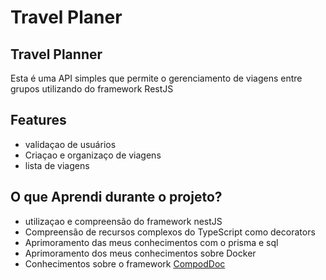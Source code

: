 <p align="center">
    <h1>Travel Planer</h1>
</p>

## Travel Planner
Esta é uma API simples que permite o gerenciamento de viagens entre grupos utilizando do framework RestJS 

## Features

  - validaçao de usuários 
  - Criaçao e organizaço de viagens
  - lista de viagens 

## O que Aprendi durante o projeto?

- utilizaçao e compreensão do framework nestJS
- Compreensão de recursos complexos do TypeScript como decorators
- Aprimoramento das meus conhecimentos com o prisma e sql 
- Aprimoramento dos meus conhecimentos sobre Docker
- Conhecimentos sobre o framework <a href="https://compodoc.app/">CompodDoc</a>



